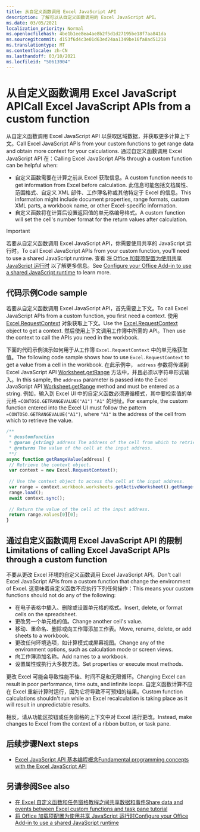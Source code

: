 ```yaml
---
title: 从自定义函数调用 Excel JavaScript API
description: 了解可以从自定义函数调用的 Excel JavaScript API。
ms.date: 03/05/2021
localization_priority: Normal
ms.openlocfilehash: 4be1b1ee8ea4ae8b2f5d1d27195be18f7aa841da
ms.sourcegitcommit: d153f6d4c3e01d63ed24aa1349be16fa8ad51218
ms.translationtype: MT
ms.contentlocale: zh-CN
ms.lasthandoff: 03/10/2021
ms.locfileid: "50613904"
---
```

# <a name="call-excel-javascript-apis-from-a-custom-function"></a><span data-ttu-id="f9543-103">从自定义函数调用 Excel JavaScript API</span><span class="sxs-lookup"><span data-stu-id="f9543-103">Call Excel JavaScript APIs from a custom function</span></span>

<span data-ttu-id="f9543-104">从自定义函数调用 Excel JavaScript API 以获取区域数据，并获取更多计算上下文。</span><span class="sxs-lookup"><span data-stu-id="f9543-104">Call Excel JavaScript APIs from your custom functions to get range data and obtain more context for your calculations.</span></span> <span data-ttu-id="f9543-105">通过自定义函数调用 Excel JavaScript API 在：</span><span class="sxs-lookup"><span data-stu-id="f9543-105">Calling Excel JavaScript APIs through a custom function can be helpful when:</span></span>

- <span data-ttu-id="f9543-106">自定义函数需要在计算之前从 Excel 获取信息。</span><span class="sxs-lookup"><span data-stu-id="f9543-106">A custom function needs to get information from Excel before calculation.</span></span> <span data-ttu-id="f9543-107">此信息可能包括文档属性、范围格式、自定义 XML 部件、工作簿名称或其他特定于 Excel 的信息。</span><span class="sxs-lookup"><span data-stu-id="f9543-107">This information might include document properties, range formats, custom XML parts, a workbook name, or other Excel-specific information.</span></span>
- <span data-ttu-id="f9543-108">自定义函数将在计算后设置返回值的单元格编号格式。</span><span class="sxs-lookup"><span data-stu-id="f9543-108">A custom function will set the cell's number format for the return values after calculation.</span></span>

> [!IMPORTANT]
> <span data-ttu-id="f9543-109">若要从自定义函数调用 Excel JavaScript API，你需要使用共享的 JavaScript 运行时。</span><span class="sxs-lookup"><span data-stu-id="f9543-109">To call Excel JavaScript APIs from your custom function, you'll need to use a shared JavaScript runtime.</span></span> <span data-ttu-id="f9543-110">查看 [将 Office 加载项配置为使用共享 JavaScript 运行时](../develop/configure-your-add-in-to-use-a-shared-runtime.md) 以了解更多信息。</span><span class="sxs-lookup"><span data-stu-id="f9543-110">See [Configure your Office Add-in to use a shared JavaScript runtime](../develop/configure-your-add-in-to-use-a-shared-runtime.md) to learn more.</span></span>

## <a name="code-sample"></a><span data-ttu-id="f9543-111">代码示例</span><span class="sxs-lookup"><span data-stu-id="f9543-111">Code sample</span></span>

<span data-ttu-id="f9543-112">若要从自定义函数调用 Excel JavaScript API，首先需要上下文。</span><span class="sxs-lookup"><span data-stu-id="f9543-112">To call Excel JavaScript APIs from a custom function, you first need a context.</span></span> <span data-ttu-id="f9543-113">使用 [Excel.RequestContext](/javascript/api/excel/excel.requestcontext) 对象获取上下文。</span><span class="sxs-lookup"><span data-stu-id="f9543-113">Use the [Excel.RequestContext](/javascript/api/excel/excel.requestcontext) object to get a context.</span></span> <span data-ttu-id="f9543-114">然后使用上下文调用工作簿中所需的 API。</span><span class="sxs-lookup"><span data-stu-id="f9543-114">Then use the context to call the APIs you need in the workbook.</span></span>

<span data-ttu-id="f9543-115">下面的代码示例演示如何用于从工作簿 `Excel.RequestContext` 中的单元格获取值。</span><span class="sxs-lookup"><span data-stu-id="f9543-115">The following code sample shows how to use `Excel.RequestContext` to get a value from a cell in the workbook.</span></span> <span data-ttu-id="f9543-116">在此示例中， `address` 参数将传递到 Excel JavaScript API [Worksheet.getRange](/javascript/api/excel/excel.worksheet#getRange_address_) 方法中，并且必须以字符串形式输入。</span><span class="sxs-lookup"><span data-stu-id="f9543-116">In this sample, the `address` parameter is passed into the Excel JavaScript API [Worksheet.getRange](/javascript/api/excel/excel.worksheet#getRange_address_) method and must be entered as a string.</span></span> <span data-ttu-id="f9543-117">例如，输入到 Excel UI 中的自定义函数必须遵循模式，其中要检索值的单元格 `=CONTOSO.GETRANGEVALUE("A1")` `"A1"` 的地址。</span><span class="sxs-lookup"><span data-stu-id="f9543-117">For example, the custom function entered into the Excel UI must follow the pattern `=CONTOSO.GETRANGEVALUE("A1")`, where `"A1"` is the address of the cell from which to retrieve the value.</span></span>

```JavaScript
/**
 * @customfunction
 * @param {string} address The address of the cell from which to retrieve the value.
 * @returns The value of the cell at the input address.
 **/
async function getRangeValue(address) {
 // Retrieve the context object. 
 var context = new Excel.RequestContext();
 
 // Use the context object to access the cell at the input address. 
 var range = context.workbook.worksheets.getActiveWorksheet().getRange(address);
 range.load();
 await context.sync();
 
 // Return the value of the cell at the input address.
 return range.values[0][0];
}
```

## <a name="limitations-of-calling-excel-javascript-apis-through-a-custom-function"></a><span data-ttu-id="f9543-118">通过自定义函数调用 Excel JavaScript API 的限制</span><span class="sxs-lookup"><span data-stu-id="f9543-118">Limitations of calling Excel JavaScript APIs through a custom function</span></span>

<span data-ttu-id="f9543-119">不要从更改 Excel 环境的自定义函数调用 Excel JavaScript API。</span><span class="sxs-lookup"><span data-stu-id="f9543-119">Don't call Excel JavaScript APIs from a custom function that change the environment of Excel.</span></span> <span data-ttu-id="f9543-120">这意味着自定义函数不应执行下列任何操作：</span><span class="sxs-lookup"><span data-stu-id="f9543-120">This means your custom functions should not do any of the following:</span></span>

- <span data-ttu-id="f9543-121">在电子表格中插入、删除或设置单元格的格式。</span><span class="sxs-lookup"><span data-stu-id="f9543-121">Insert, delete, or format cells on the spreadsheet.</span></span>
- <span data-ttu-id="f9543-122">更改另一个单元格的值。</span><span class="sxs-lookup"><span data-stu-id="f9543-122">Change another cell's value.</span></span>
- <span data-ttu-id="f9543-123">移动、重命名、删除或向工作簿添加工作表。</span><span class="sxs-lookup"><span data-stu-id="f9543-123">Move, rename, delete, or add sheets to a workbook.</span></span>
- <span data-ttu-id="f9543-124">更改任何环境选项，如计算模式或屏幕视图。</span><span class="sxs-lookup"><span data-stu-id="f9543-124">Change any of the environment options, such as calculation mode or screen views.</span></span>
- <span data-ttu-id="f9543-125">向工作簿添加名称。</span><span class="sxs-lookup"><span data-stu-id="f9543-125">Add names to a workbook.</span></span>
- <span data-ttu-id="f9543-126">设置属性或执行大多数方法。</span><span class="sxs-lookup"><span data-stu-id="f9543-126">Set properties or execute most methods.</span></span>

<span data-ttu-id="f9543-127">更改 Excel 可能会导致性能不佳、时间不足和无限循环。</span><span class="sxs-lookup"><span data-stu-id="f9543-127">Changing Excel can result in poor performance, time outs, and infinite loops.</span></span> <span data-ttu-id="f9543-128">自定义函数计算不应在 Excel 重新计算时运行，因为它将导致不可预知的结果。</span><span class="sxs-lookup"><span data-stu-id="f9543-128">Custom function calculations shouldn't run while an Excel recalculation is taking place as it will result in unpredictable results.</span></span>

<span data-ttu-id="f9543-129">相反，请从功能区按钮或任务窗格的上下文中对 Excel 进行更改。</span><span class="sxs-lookup"><span data-stu-id="f9543-129">Instead, make changes to Excel from the context of a ribbon button, or task pane.</span></span>

## <a name="next-steps"></a><span data-ttu-id="f9543-130">后续步骤</span><span class="sxs-lookup"><span data-stu-id="f9543-130">Next steps</span></span>

- [<span data-ttu-id="f9543-131">Excel JavaScript API 基本编程概念</span><span class="sxs-lookup"><span data-stu-id="f9543-131">Fundamental programming concepts with the Excel JavaScript API</span></span>](../reference/overview/excel-add-ins-reference-overview.md)

## <a name="see-also"></a><span data-ttu-id="f9543-132">另请参阅</span><span class="sxs-lookup"><span data-stu-id="f9543-132">See also</span></span>

- [<span data-ttu-id="f9543-133">在 Excel 自定义函数和任务窗格教程之间共享数据和事件</span><span class="sxs-lookup"><span data-stu-id="f9543-133">Share data and events between Excel custom functions and task pane tutorial</span></span>](../tutorials/share-data-and-events-between-custom-functions-and-the-task-pane-tutorial.md)
- [<span data-ttu-id="f9543-134">将 Office 加载项配置为使用共享 JavaScript 运行时</span><span class="sxs-lookup"><span data-stu-id="f9543-134">Configure your Office Add-in to use a shared JavaScript runtime</span></span>](../develop/configure-your-add-in-to-use-a-shared-runtime.md)
